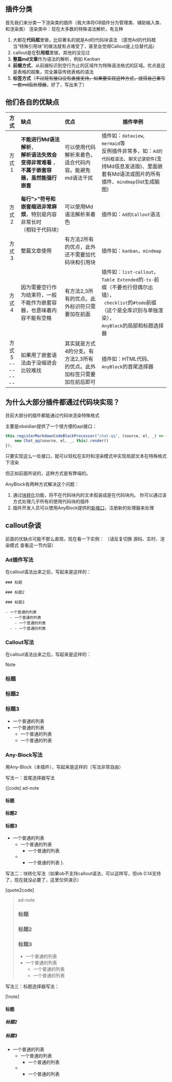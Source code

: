 ## 插件分类

首先我们来分类一下渲染类的插件（我大体将OB插件分为管理类、辅助输入类、和渲染类）
渲染类中：现在大多数的特殊语法解析，有五种

1. 大都在**代码框**里做，比较著名的就是Ad的代码块语法
   （感觉Ad的代码框当“特殊引用块”的做法就有点难受了，甚至会觉得Callout是上位替代品）
2. callout是在**引用框**里做，其他的没见过
3. **整篇md文章**作为语法的解析，例如 Kanban
4. **前缀方式**，从前缀标识到空行为止的区域作为特殊语法格式的区域。优点是这是表格的超集，完全兼容传统表格的语法
5. **标签方式**（~~不过现有接口没有直接支持，如果要实现这种方式，就得自己重写一套md后处理器~~，好了，写出来了）


## 他们各自的优缺点

|方式|缺点|优点|插件举例|
|:---:|:----|:----|---|
|方式1|**不能进行Md语法解析**， <br> **解析语法失效会变得非常难看** ，<br>**不属于嵌套容器，虽然能强行嵌套**|可以使用代码解析来着色，适合代码内容。能避免md语法干扰|插件如：`dataview`, `mermaid`等 <br> 反例插件非常多，如：`Ad的代码框语法`、`聊天记录软件`(支持Md信息发送版)、里面嵌套有Md语法或图片的所有插件、`mindmap`(list生成脑图)|
|方式2|**每行">"符号和嵌套缩进非常麻烦**，特别是内容非常长时<br>（相较于代码块）|可以使用Md语法解析来着色|插件如：`Ad的Callout`语法| 
|方式3|整篇文章使用|有方法2所有的优点，此外还不需要加代码块和引用块|插件如：`kanban`，`mindmap`|
|方式4|因为需要空行作为结束符，一般不能作为嵌套容器，也意味着内容不能有空格|有方法2,3所有的优点。此外标识符只需要加在前面|插件如：`list-callout`， <br> `Table Extended`的`-tx-`前缀（不要也行但偶尔出错），<br>` checklist`的`#todo`前缀（这个是全库识别与单独渲染），<br>`AnyBlock`的局部和标题选择器|
|方式5<br>--------|如果用了嵌套语法由于没缩进会比较难找|其实就是方式4的分支。有方法2,3所有的优点。此外加标签只需要加在前后即可|插件如：HTML代码、`AnyBlock`的首尾选择器|


## 为什么大部分插件都通过代码块实现？

目前大部分的插件都能通过代码块渲染特殊格式

主要是obsidian提供了一个很方便的api接口：
```js
this.registerMarkdownCodeBlockProcessor("chat-qq", (source, el, _) => {
    new Chat_qq(source, el, _, this).render()
});

```
只要实现这么一处接口，就可以轻松在实时和渲染模式中实现局部文本在特殊格式下渲染

但正如前面所说的，这种方式是有弊端的。

AnyBlock有两种方式解决这个问题：
1. 通过[块转化](5.%20使用示例%20-%20基于理念的灵活操作.md)功能，将不在代码块内的文本假装成是在代码块内。
   你可以通过该方式处理几乎所有的使用代码块的插件
2. 插件开发人员可以使用AnyBlock提供的[新接口](9.%20高级功能.md)，注册新的处理器来处理

## callout杂谈

前面的优缺点可能不那么直观，现在看一下实例：
（请反复切换 源码、实时、渲染模式 查看这一节内容）

### Ad插件写法

在callout语法出来之前，写起来是这样的：

```ad-note
### 标题

### 标题2

### 标题3

- 一个普通的列表
  - 一个普通的列表
    - 一个普通的列表
  - - 一个普通的列表

```

### Callout写法

在callout语法出来之后，写起来是这样的：

> [!note]
> ### 标题
> ### 标题2
> ### 标题3
> - 一个普通的列表
>  - 一个普通的列表
>    - 一个普通的列表
>    - 一个普通的列表

### Any-Block写法

用Any-Block（本插件），写起来是这样的（写法非常自由）

写法一：首尾选择器写法

{[code]
ad-note
#### 标题

#### 标题2

#### 标题3

- 一个普通的列表
  - 一个普通的列表
    - 一个普通的列表
  - - 一个普通的列表
}.

写法二：块转化写法（如果ob不支持callout语法，可以这样写，但ob 0.14支持了，现在就没必要了，这里仅供演示）

[quote2code]
> ad-note
> ### 标题
> ### 标题2
> ### 标题3
> - 一个普通的列表
>  - 一个普通的列表
>    - 一个普通的列表
>    - 一个普通的列表

写法三：标题选择器写法：

[!note]
#### 标题

##### 标题2

##### 标题3

- 一个普通的列表
  - 一个普通的列表
    - 一个普通的列表
  - - 一个普通的列表

